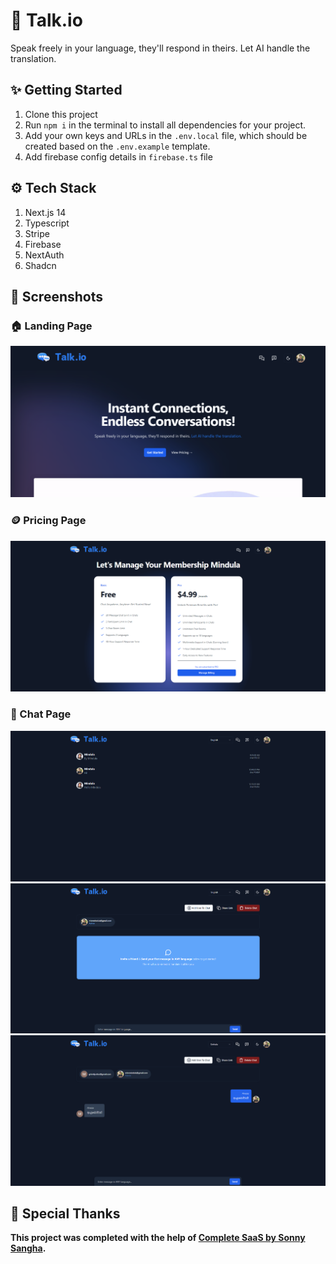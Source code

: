 # 💬 Talk.io

Speak freely in your language, they'll respond in theirs. Let AI handle the translation.

## ✨ Getting Started

1. Clone this project
2. Run `npm i` in the terminal to install all dependencies for your project.
3. Add your own keys and URLs in the `.env.local` file, which should be created based on the `.env.example` template.
4. Add firebase config details in `firebase.ts` file

## ⚙️ Tech Stack

1. Next.js 14
2. Typescript
3. Stripe
4. Firebase
5. NextAuth
6. Shadcn

## 📸 Screenshots

### 🏠 Landing Page

![Desktop](./screenshots/landingpage.png)

### 🪙 Pricing Page

![Desktop](./screenshots/pricing.png)

### 💬 Chat Page

![Desktop](./screenshots/chats.png)
![Desktop](./screenshots/newchat.png)
![Desktop](./screenshots/chatscreen.png)

## 🙏 Special Thanks

**This project was completed with the help of [Complete SaaS by Sonny Sangha](https://youtu.be/OOUsvDOKlGs).**
